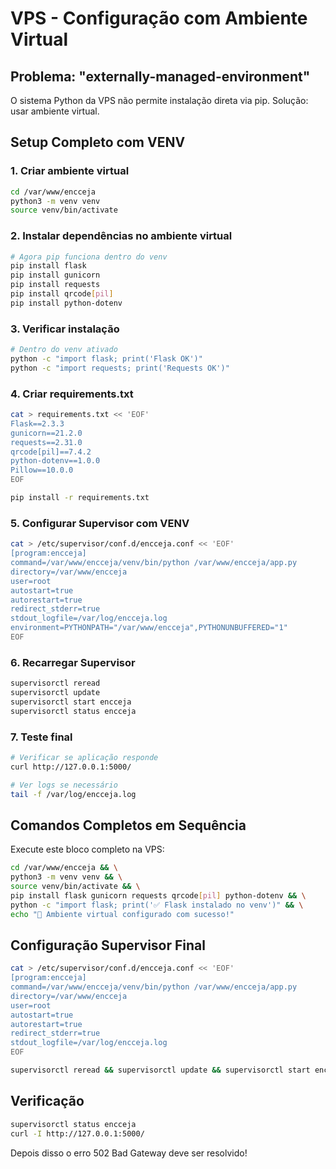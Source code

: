 # VPS - Configuração com Ambiente Virtual

## Problema: "externally-managed-environment" 
O sistema Python da VPS não permite instalação direta via pip. Solução: usar ambiente virtual.

## Setup Completo com VENV

### 1. Criar ambiente virtual
```bash
cd /var/www/encceja
python3 -m venv venv
source venv/bin/activate
```

### 2. Instalar dependências no ambiente virtual
```bash
# Agora pip funciona dentro do venv
pip install flask
pip install gunicorn  
pip install requests
pip install qrcode[pil]
pip install python-dotenv
```

### 3. Verificar instalação
```bash
# Dentro do venv ativado
python -c "import flask; print('Flask OK')"
python -c "import requests; print('Requests OK')"
```

### 4. Criar requirements.txt
```bash
cat > requirements.txt << 'EOF'
Flask==2.3.3
gunicorn==21.2.0
requests==2.31.0
qrcode[pil]==7.4.2
python-dotenv==1.0.0
Pillow==10.0.0
EOF

pip install -r requirements.txt
```

### 5. Configurar Supervisor com VENV
```bash
cat > /etc/supervisor/conf.d/encceja.conf << 'EOF'
[program:encceja]
command=/var/www/encceja/venv/bin/python /var/www/encceja/app.py
directory=/var/www/encceja
user=root
autostart=true
autorestart=true
redirect_stderr=true
stdout_logfile=/var/log/encceja.log
environment=PYTHONPATH="/var/www/encceja",PYTHONUNBUFFERED="1"
EOF
```

### 6. Recarregar Supervisor
```bash
supervisorctl reread
supervisorctl update
supervisorctl start encceja
supervisorctl status encceja
```

### 7. Teste final
```bash
# Verificar se aplicação responde
curl http://127.0.0.1:5000/

# Ver logs se necessário
tail -f /var/log/encceja.log
```

## Comandos Completos em Sequência

Execute este bloco completo na VPS:
```bash
cd /var/www/encceja && \
python3 -m venv venv && \
source venv/bin/activate && \
pip install flask gunicorn requests qrcode[pil] python-dotenv && \
python -c "import flask; print('✅ Flask instalado no venv')" && \
echo "🎯 Ambiente virtual configurado com sucesso!"
```

## Configuração Supervisor Final
```bash
cat > /etc/supervisor/conf.d/encceja.conf << 'EOF'
[program:encceja]
command=/var/www/encceja/venv/bin/python /var/www/encceja/app.py
directory=/var/www/encceja
user=root
autostart=true  
autorestart=true
redirect_stderr=true
stdout_logfile=/var/log/encceja.log
EOF

supervisorctl reread && supervisorctl update && supervisorctl start encceja
```

## Verificação
```bash
supervisorctl status encceja
curl -I http://127.0.0.1:5000/
```

Depois disso o erro 502 Bad Gateway deve ser resolvido!